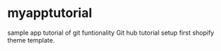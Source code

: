 # myapptutorial
sample app tutorial of git funtionality
Git hub tutorial setup first shopify theme template.
